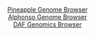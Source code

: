 <div id="Pineapple_Genome_Browser" align="center">
  <a href="https://igv.org/app/?sessionURL=blob:zZJda9swFIb_iyBlA8eW7CaODWGkabp0GenaLDNNKUZ2ZFurLDmSYjsJ.e9Ty8ZuVmguNga6kA76eM.j5wBqIhUVHITAtVHPRghYQBWiWeCyYmSOS6JAmGGmiAUkyYgkPCUgPIAMK42Xd5_NyULrSoWOQ3XVLTHPha08G5d4LzhulJ2K0hkLxnAiJNZCKudC4lo4NK.7DUlwVdnmbc_uOWussYNZVQiuhFMRnseNuS_.VYpzwkVJ4nLLNH0JEJs8JuPazvCHUbQYpSlRakZ21.vhaHY9.uZNlquP_fFqeTONlv3obEFzjvVWkuF8cp3O76eL703RunDh.cnXRkjdRpdNx7s8m7QVlUQNkY8Gnu8N_IEBQ_matP9Tz2bQE_v.tOHFrONeBZteeplBMxvXOhnlHfcCscFNe_tK90cLMJFujQ0gLaQfImh5sG_13H73eYoGFoSBYSQFBeHDowW0xOmT2f5wAHpXGWeAIpvtiz4WEHJNJAi7AYQ.CgK3d.6fwyBAR.sAtpL9PcBXy7vAh.7IdftxRpk2Qq9jxStlY87tOs3sfH8iUbnv71p.P_DdLxXKYe3jqW6miS7Y_R9ZPlMyT798omn0LYn.iXtvCWLr5FThqgitIC5ueZEm0VM9L41yk6VAovWe1KuAToOTCVlibfabiln.9K3GkmKuTaGmiiaUUb2LDEfRgBC5ntEWpIIJ4yGQefIOWtBCPfj.t57e8fH4Aw--">Pineapple Genome Browser</a>
</div>
<div id="Alphonso_Genome_Browser" align="center">
  <a href="https://igv.org/app/?sessionURL=blob:zZNRT9swFIX_iyXQJqWJk9CmiYSmUMpo6Qq0hGwgFLmJkxgS29hOQlv1v89Dm_bCJPqwaZIf7Cvb95zjz1vQYiEJoyAAjmn3TdsGBpAl65ao5hWeoxpLEOSoktgAAudYYJpiEGxBjqRC0WKmT5ZKcRlYFlG8VyNaMFO6JqrRhlHUSTNltTViVYVWTCDFhLROBGqZRYq21.EV4tzUvV2zb2VIIQtVvGRUMotjWiSdvi_5VUoKTFmNk7qpFHkVkGg9WmNm5uhTGC_DNMVSXuD1JDsOLybhrTuO7j4PRnfR5XkcDeLDJSkoUo3Ax_MD50SP1ibDTVo3bj5TZO5G17yaeVkXHbinh.MXTgSWx7ZnD13PHXpQh0Nohl_.J996kD29RzfX4eIRNkt.Ts6j.SR9atNv6wkt46c3fdtgZ4CKpY1mAaSl8AIbGi4cGH1n0PsxtYcGhL5ORzACgvsHAyiB0ie9_X4L1JprYoDEz80rPAZgIsMCBD0fQs_2fad_5B1B37d3xhY0ovp70Z5FC9.DTug4gyQnldI4Z4mkXJqIUrNNc7PY7JmlZugUDzcF677Gl3x85l1NZxNvMSrLxdXwD2kaQDd_fUBt9T2a_gl37xFiqtW.sLnxYBTO7h759TO8yMvF7Xi6.nI2rTc3b38yR5vdL5qciRopvV9X9PInby0SBFGlCy2RZEUqotaxTpF1ILAdV2MLUlYxzSEQxeoDNKBh9.HH33i6u4fddw--">Alphonso Genome Browser</a>
</div>


<div id="DAF_Genomics_Browser" align="center">
  <a href="https://igv.org/app/?sessionURL=blob:tZFra9swFIb_iyD9ZDuWLNuxIQxnTdY0Y2XJvKwpJZzasi1mW54kN21D_vuE1zHYhTHoQBIS5_K.Os8R3TOpuGhRjIiDfQdjZCFVicMGmq5m76BhCsUF1IpZSLKCSdZmDMVHVIDSkK7fmspK607F43EOhV2yVjQ8U47yHOhsJXpdMZNqEwcaeBItHJSTicYkaxhD3VWiVWIMWcaUst1xx9pyfwBzfI_th5Zs3_S15oPq3pgwxnKnAOOWtzl7.IuR_6BsFn.VbDfJUL9ij8t8mqyWyUdvnu7eBK936dXFNg22ZxtetqB7yaaXh003fyqvV9UVfn8vLnaBgjUXIzKbnNORd342f.i4ZGqKQzzxQi.iFJ0sVIusNxBQVkkcY2qFZGIRSu3nq.cHZgpScBTf3FpIS8g.m_SbI9KPnUGFFPvSD9QsJGTOJIrtyHVDHEXEpyF1owifrCPqZf3CLBfpOgpdkhASOHfQGP2C18MAjdCvwZcC.VNns_8V1KKkdzAiizTliw_ljC5nu0vwP2XudZ.K34Lyjf8_fqwQsgFtQt.ez1igNnoNa_UPLt7p9vQV">DAF Genomics Browser</a>
</div>
